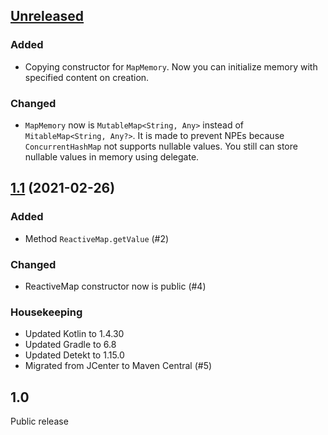 ## [Unreleased]

### Added

- Copying constructor for `MapMemory`.
  Now you can initialize memory with specified content on creation.

### Changed

- `MapMemory` now is `MutableMap<String, Any>` instead of `MitableMap<String, Any?>`.
  It is made to prevent NPEs because `ConcurrentHashMap` not supports nullable values.
  You still can store nullable values in memory using delegate.

## [1.1] (2021-02-26)

### Added

- Method `ReactiveMap.getValue` (#2)

### Changed

- ReactiveMap constructor now is public (#4)

### Housekeeping

- Updated Kotlin to 1.4.30
- Updated Gradle to 6.8
- Updated Detekt to 1.15.0
- Migrated from JCenter to Maven Central (#5)

## 1.0

Public release

[unreleased]: https://github.com/RedMadRobot/mapmemory/compare/v1.1...main
[1.1]: https://github.com/RedMadRobot/mapmemory/compare/v1.0...v1.1

